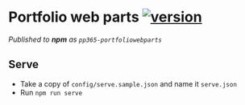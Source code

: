 # Portfolio web parts [![version](https://img.shields.io/badge/version-1.2.6-yellow.svg)](https://semver.org)

_Published to **npm** as `pp365-portfoliowebparts`_

## Serve
- Take a copy of `config/serve.sample.json` and name it `serve.json`
- Run `npm run serve`